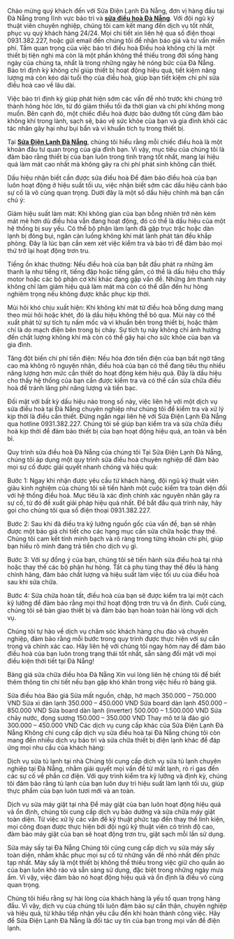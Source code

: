 Chào mừng quý khách đến với Sửa Điện Lạnh Đà Nẵng, đơn vị hàng đầu tại Đà Nẵng trong lĩnh vực bảo trì và **[sửa điều hoà Đà Nẵng](https://suadienlanhdanang.edu.vn/sua-dieu-hoa-da-nang/)**. Với đội ngũ kỹ thuật viên chuyên nghiệp, chúng tôi cam kết mang đến dịch vụ tốt nhất, phục vụ quý khách hàng 24/24. Mọi chi tiết xin liên hệ qua số điện thoại 0931.382.227, hoặc gửi email đến chúng tôi để nhận báo giá và tư vấn miễn phí.
Tầm quan trọng của việc bảo trì điều hoà
Điều hoà không chỉ là một thiết bị tiện nghi mà còn là một phần không thể thiếu trong đời sống hàng ngày của chúng ta, nhất là trong những ngày hè nóng bức của Đà Nẵng. Bảo trì định kỳ không chỉ giúp thiết bị hoạt động hiệu quả, tiết kiệm năng lượng mà còn kéo dài tuổi thọ của điều hoà, giúp bạn tiết kiệm chi phí sửa điều hoà cao về lâu dài.

Việc bảo trì định kỳ giúp phát hiện sớm các vấn đề nhỏ trước khi chúng trở thành hỏng hóc lớn, từ đó giảm thiểu tối đa thời gian và chi phí không mong muốn. Bên cạnh đó, một chiếc điều hoà được bảo dưỡng tốt cũng đảm bảo không khí trong lành, sạch sẽ, bảo vệ sức khỏe của bạn và gia đình khỏi các tác nhân gây hại như bụi bẩn và vi khuẩn tích tụ trong thiết bị.

Tại **[Sửa Điện Lạnh Đà Nẵng](https://suadienlanhdanang.edu.vn/)**, chúng tôi hiểu rằng mỗi chiếc điều hoà là một khoản đầu tư quan trọng của gia đình bạn. Vì vậy, mục tiêu của chúng tôi là đảm bảo rằng thiết bị của bạn luôn trong tình trạng tốt nhất, mang lại hiệu quả làm mát cao nhất mà không gây ra chi phí phát sinh không cần thiết.

Dấu hiệu nhận biết cần được sửa điều hoà
Để đảm bảo điều hoà của bạn luôn hoạt động ở hiệu suất tối ưu, việc nhận biết sớm các dấu hiệu cảnh báo sự cố là vô cùng quan trọng. Dưới đây là một số dấu hiệu chính mà bạn cần chú ý:

Giảm hiệu suất làm mát: Khi không gian của bạn bỗng nhiên trở nên kém mát mẻ hơn dù điều hòa vẫn đang hoạt động, đó có thể là dấu hiệu của một hệ thống bị suy yếu. Có thể bộ phận làm lạnh đã gặp trục trặc hoặc dàn lạnh bị đóng bụi, ngăn cản luồng không khí mát lành phát tán đều khắp phòng. Đây là lúc bạn cần xem xét việc kiểm tra và bảo trì để đảm bảo mọi thứ trở lại hoạt động trơn tru.

Tiếng ồn khác thường: Nếu điều hoà của bạn bắt đầu phát ra những âm thanh lạ như tiếng rít, tiếng đập hoặc tiếng gầm, có thể là dấu hiệu cho thấy motor hoặc các bộ phận cơ khí khác đang gặp vấn đề. Những âm thanh này không chỉ làm giảm hiệu quả làm mát mà còn có thể dẫn đến hư hỏng nghiêm trọng nếu không được khắc phục kịp thời.

Mùi hôi khó chịu xuất hiện: Khi không khí mát từ điều hoà bỗng dưng mang theo mùi hôi hoặc khét, đó là dấu hiệu không thể bỏ qua. Mùi này có thể xuất phát từ sự tích tụ nấm mốc và vi khuẩn bên trong thiết bị, hoặc thậm chí là do mạch điện bên trong bị cháy. Sự tích tụ này không chỉ ảnh hưởng đến chất lượng không khí mà còn có thể gây hại cho sức khỏe của bạn và gia đình.

Tăng đột biến chi phí tiền điện: Nếu hóa đơn tiền điện của bạn bất ngờ tăng cao mà không rõ nguyên nhân, điều hoà của bạn có thể đang tiêu thụ nhiều năng lượng hơn mức cần thiết do hoạt động kém hiệu quả. Đây là dấu hiệu cho thấy hệ thống của bạn cần được kiểm tra và có thể cần sửa chữa điều hoà để tránh lãng phí năng lượng và tiền bạc.

Đối mặt với bất kỳ dấu hiệu nào trong số này, việc liên hệ với một dịch vụ sửa điều hoà tại Đà Nẵng chuyên nghiệp như chúng tôi để kiểm tra và xử lý kịp thời là điều cần thiết. Đừng ngần ngại liên hệ với Sửa Điện Lạnh Đà Nẵng qua hotline 0931.382.227. Chúng tôi sẽ giúp bạn kiểm tra và sửa chữa điều hoà kịp thời để đảm bảo thiết bị của bạn hoạt động hiệu quả, an toàn và bền bỉ.

Quy trình sửa điều hoà Đà Nẵng của chúng tôi
Tại Sửa Điện Lạnh Đà Nẵng, chúng tôi áp dụng một quy trình sửa điều hoà chuyên nghiệp để đảm bảo mọi sự cố được giải quyết nhanh chóng và hiệu quả:

Bước 1: Ngay khi nhận được yêu cầu từ khách hàng, đội ngũ kỹ thuật viên giàu kinh nghiệm của chúng tôi sẽ tiến hành một cuộc kiểm tra toàn diện đối với hệ thống điều hoà. Mục tiêu là xác định chính xác nguyên nhân gây ra sự cố, từ đó đề xuất giải pháp hiệu quả nhất. Để bắt đầu quá trình này, hãy gọi cho chúng tôi qua số điện thoại 0931.382.227.

Bước 2: Sau khi đã điều tra kỹ lưỡng nguồn gốc của vấn đề, bạn sẽ nhận được một báo giá chi tiết cho các hạng mục cần sửa chữa hoặc thay thế. Chúng tôi cam kết tính minh bạch và rõ ràng trong từng khoản chi phí, giúp bạn hiểu rõ mình đang trả tiền cho dịch vụ gì.

Bước 3: Với sự đồng ý của bạn, chúng tôi sẽ tiến hành sửa điều hoà tại nhà hoặc thay thế các bộ phận hư hỏng. Tất cả phụ tùng thay thế đều là hàng chính hãng, đảm bảo chất lượng và hiệu suất làm việc tối ưu của điều hoà sau khi sửa chữa.

Bước 4: Sửa chữa hoàn tất, điều hoà của bạn sẽ được kiểm tra lại một cách kỹ lưỡng để đảm bảo rằng mọi thứ hoạt động trơn tru và ổn định. Cuối cùng, chúng tôi sẽ bàn giao thiết bị và đảm bảo bạn hoàn toàn hài lòng với dịch vụ.

Chúng tôi tự hào về dịch vụ chăm sóc khách hàng chu đáo và chuyên nghiệp, đảm bảo rằng mỗi bước trong quy trình được thực hiện với sự cẩn trọng và chính xác cao. Hãy liên hệ với chúng tôi ngay hôm nay để đảm bảo điều hoà của bạn luôn trong trạng thái tốt nhất, sẵn sàng đối mặt với mọi điều kiện thời tiết tại Đà Nẵng!

Bảng giá sửa chữa điều hòa Đà Nẵng
Xin vui lòng liên hệ chúng tôi để biết thêm thông tin chi tiết nếu bạn gặp khó khăn trong việc hiểu rõ bảng giá.

Sửa điều hòa  Báo giá
Sửa mất nguồn, chập, hở mạch  350.000 – 750.000 VND
Sửa xì dàn lạnh 350.000 – 450.000 VND
Sửa board dàn lạnh  450.000 – 850.000 VND
Sửa board dàn lạnh (inverter) 500.000 – 1.500.000 VND
Sửa chảy nước, đọng sương 150.000 – 350.000 VND
Thay mô tơ lá đảo gió 300.000 – 450.000 VND
Các dịch vụ cung cấp khác của Sửa Điện Lạnh Đà Nẵng
Không chỉ cung cấp dịch vụ sửa điều hoà tại Đà Nẵng chúng tôi còn mang đến nhiều dịch vụ bảo trì và sửa chữa thiết bị điện lạnh khác để đáp ứng mọi nhu cầu của khách hàng:

Dịch vụ sửa tủ lạnh tại nhà
Chúng tôi cung cấp dịch vụ sửa tủ lạnh chuyên nghiệp tại Đà Nẵng, nhằm giải quyết mọi vấn đề từ mất lạnh, rò rỉ gas đến các sự cố về phần cơ điện. Với quy trình kiểm tra kỹ lưỡng và định kỳ, chúng tôi đảm bảo rằng tủ lạnh của bạn luôn duy trì hiệu suất làm lạnh tối ưu, giúp thực phẩm của bạn luôn tươi mới và an toàn.

Dịch vụ sửa máy giặt tại nhà
Để máy giặt của bạn luôn hoạt động hiệu quả và ổn định, chúng tôi cung cấp dịch vụ bảo dưỡng và sửa chữa máy giặt toàn diện. Từ việc xử lý các vấn đề kỹ thuật phức tạp đến thay thế linh kiện, mọi công đoạn được thực hiện bởi đội ngũ kỹ thuật viên có trình độ cao, đảm bảo máy giặt của bạn sẽ hoạt động trơn tru, giặt sạch mỗi lần sử dụng.

Sửa máy sấy tại Đà Nẵng
Chúng tôi cũng cung cấp dịch vụ sửa máy sấy toàn diện, nhằm khắc phục mọi sự cố từ những vấn đề nhỏ nhất đến phức tạp nhất. Máy sấy là một thiết bị không thể thiếu trong việc giữ cho quần áo của bạn luôn khô ráo và sẵn sàng sử dụng, đặc biệt trong những ngày mưa ẩm. Vì vậy, việc đảm bảo nó hoạt động hiệu quả và ổn định là điều vô cùng quan trọng.

Chúng tôi hiểu rằng sự hài lòng của khách hàng là yếu tố quan trọng hàng đầu. Vì vậy, dịch vụ của chúng tôi luôn đảm bảo sự cẩn thận, chuyên nghiệp và hiệu quả, từ khâu tiếp nhận yêu cầu đến khi hoàn thành công việc. Hãy để Sửa Điện Lạnh Đà Nẵng là đối tác uy tín của bạn trong mọi vấn đề điện lạnh.
